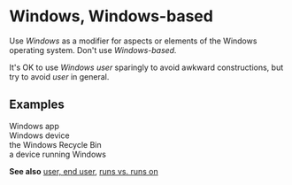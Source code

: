# Windows, Windows-based

Use *Windows* as a modifier for aspects or elements of the Windows operating system. Don't use *Windows-based.*

It's OK to use *Windows user* sparingly to avoid awkward constructions, but try to avoid *user* in general.

## Examples

Windows app  
Windows device  
the Windows Recycle Bin   
a device running Windows

**See also** [user, end user](../u/user-end-user.md), [runs vs. runs on](../r/runs-vs-runs-on.md)
